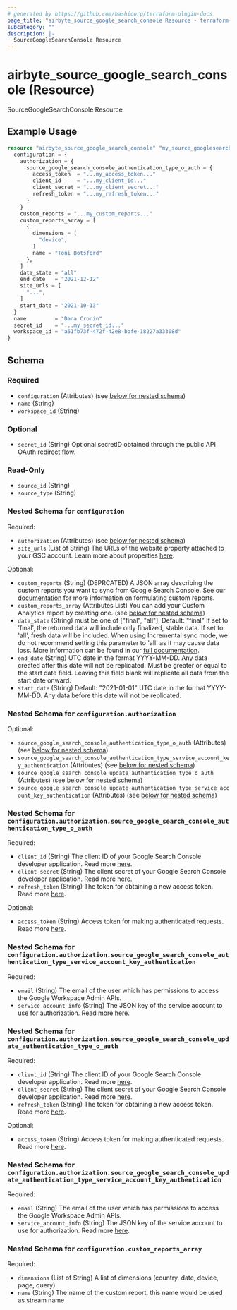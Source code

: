 ```yaml
---
# generated by https://github.com/hashicorp/terraform-plugin-docs
page_title: "airbyte_source_google_search_console Resource - terraform-provider-airbyte"
subcategory: ""
description: |-
  SourceGoogleSearchConsole Resource
---
```


# airbyte_source_google_search_console (Resource)

SourceGoogleSearchConsole Resource

## Example Usage

```terraform
resource "airbyte_source_google_search_console" "my_source_googlesearchconsole" {
  configuration = {
    authorization = {
      source_google_search_console_authentication_type_o_auth = {
        access_token  = "...my_access_token..."
        client_id     = "...my_client_id..."
        client_secret = "...my_client_secret..."
        refresh_token = "...my_refresh_token..."
      }
    }
    custom_reports = "...my_custom_reports..."
    custom_reports_array = [
      {
        dimensions = [
          "device",
        ]
        name = "Toni Botsford"
      },
    ]
    data_state = "all"
    end_date   = "2021-12-12"
    site_urls = [
      "...",
    ]
    start_date = "2021-10-13"
  }
  name         = "Dana Cronin"
  secret_id    = "...my_secret_id..."
  workspace_id = "a51fb73f-472f-42e8-bbfe-18227a33308d"
}
```

<!-- schema generated by tfplugindocs -->
## Schema

### Required

- `configuration` (Attributes) (see [below for nested schema](#nestedatt--configuration))
- `name` (String)
- `workspace_id` (String)

### Optional

- `secret_id` (String) Optional secretID obtained through the public API OAuth redirect flow.

### Read-Only

- `source_id` (String)
- `source_type` (String)

<a id="nestedatt--configuration"></a>
### Nested Schema for `configuration`

Required:

- `authorization` (Attributes) (see [below for nested schema](#nestedatt--configuration--authorization))
- `site_urls` (List of String) The URLs of the website property attached to your GSC account. Learn more about properties <a href="https://support.google.com/webmasters/answer/34592?hl=en">here</a>.

Optional:

- `custom_reports` (String) (DEPRCATED) A JSON array describing the custom reports you want to sync from Google Search Console. See our <a href='https://docs.airbyte.com/integrations/sources/google-search-console'>documentation</a> for more information on formulating custom reports.
- `custom_reports_array` (Attributes List) You can add your Custom Analytics report by creating one. (see [below for nested schema](#nestedatt--configuration--custom_reports_array))
- `data_state` (String) must be one of ["final", "all"]; Default: "final"
If set to 'final', the returned data will include only finalized, stable data. If set to 'all', fresh data will be included. When using Incremental sync mode, we do not recommend setting this parameter to 'all' as it may cause data loss. More information can be found in our <a href='https://docs.airbyte.com/integrations/source/google-search-console'>full documentation</a>.
- `end_date` (String) UTC date in the format YYYY-MM-DD. Any data created after this date will not be replicated. Must be greater or equal to the start date field. Leaving this field blank will replicate all data from the start date onward.
- `start_date` (String) Default: "2021-01-01"
UTC date in the format YYYY-MM-DD. Any data before this date will not be replicated.

<a id="nestedatt--configuration--authorization"></a>
### Nested Schema for `configuration.authorization`

Optional:

- `source_google_search_console_authentication_type_o_auth` (Attributes) (see [below for nested schema](#nestedatt--configuration--authorization--source_google_search_console_authentication_type_o_auth))
- `source_google_search_console_authentication_type_service_account_key_authentication` (Attributes) (see [below for nested schema](#nestedatt--configuration--authorization--source_google_search_console_authentication_type_service_account_key_authentication))
- `source_google_search_console_update_authentication_type_o_auth` (Attributes) (see [below for nested schema](#nestedatt--configuration--authorization--source_google_search_console_update_authentication_type_o_auth))
- `source_google_search_console_update_authentication_type_service_account_key_authentication` (Attributes) (see [below for nested schema](#nestedatt--configuration--authorization--source_google_search_console_update_authentication_type_service_account_key_authentication))

<a id="nestedatt--configuration--authorization--source_google_search_console_authentication_type_o_auth"></a>
### Nested Schema for `configuration.authorization.source_google_search_console_authentication_type_o_auth`

Required:

- `client_id` (String) The client ID of your Google Search Console developer application. Read more <a href="https://developers.google.com/webmaster-tools/v1/how-tos/authorizing">here</a>.
- `client_secret` (String) The client secret of your Google Search Console developer application. Read more <a href="https://developers.google.com/webmaster-tools/v1/how-tos/authorizing">here</a>.
- `refresh_token` (String) The token for obtaining a new access token. Read more <a href="https://developers.google.com/webmaster-tools/v1/how-tos/authorizing">here</a>.

Optional:

- `access_token` (String) Access token for making authenticated requests. Read more <a href="https://developers.google.com/webmaster-tools/v1/how-tos/authorizing">here</a>.


<a id="nestedatt--configuration--authorization--source_google_search_console_authentication_type_service_account_key_authentication"></a>
### Nested Schema for `configuration.authorization.source_google_search_console_authentication_type_service_account_key_authentication`

Required:

- `email` (String) The email of the user which has permissions to access the Google Workspace Admin APIs.
- `service_account_info` (String) The JSON key of the service account to use for authorization. Read more <a href="https://cloud.google.com/iam/docs/creating-managing-service-account-keys">here</a>.


<a id="nestedatt--configuration--authorization--source_google_search_console_update_authentication_type_o_auth"></a>
### Nested Schema for `configuration.authorization.source_google_search_console_update_authentication_type_o_auth`

Required:

- `client_id` (String) The client ID of your Google Search Console developer application. Read more <a href="https://developers.google.com/webmaster-tools/v1/how-tos/authorizing">here</a>.
- `client_secret` (String) The client secret of your Google Search Console developer application. Read more <a href="https://developers.google.com/webmaster-tools/v1/how-tos/authorizing">here</a>.
- `refresh_token` (String) The token for obtaining a new access token. Read more <a href="https://developers.google.com/webmaster-tools/v1/how-tos/authorizing">here</a>.

Optional:

- `access_token` (String) Access token for making authenticated requests. Read more <a href="https://developers.google.com/webmaster-tools/v1/how-tos/authorizing">here</a>.


<a id="nestedatt--configuration--authorization--source_google_search_console_update_authentication_type_service_account_key_authentication"></a>
### Nested Schema for `configuration.authorization.source_google_search_console_update_authentication_type_service_account_key_authentication`

Required:

- `email` (String) The email of the user which has permissions to access the Google Workspace Admin APIs.
- `service_account_info` (String) The JSON key of the service account to use for authorization. Read more <a href="https://cloud.google.com/iam/docs/creating-managing-service-account-keys">here</a>.



<a id="nestedatt--configuration--custom_reports_array"></a>
### Nested Schema for `configuration.custom_reports_array`

Required:

- `dimensions` (List of String) A list of dimensions (country, date, device, page, query)
- `name` (String) The name of the custom report, this name would be used as stream name


